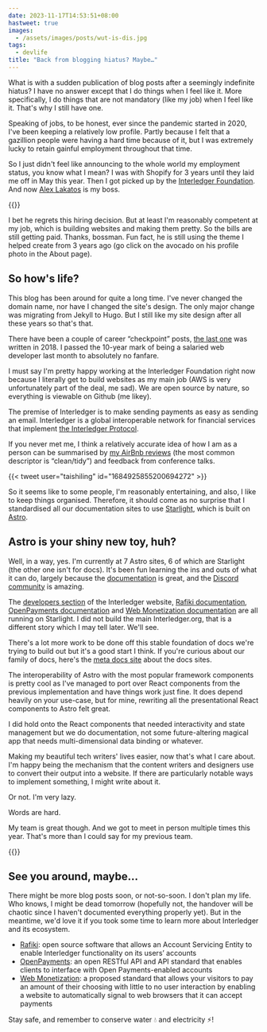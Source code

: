 ```yaml
---
date: 2023-11-17T14:53:51+08:00
hastweet: true
images:
  - /assets/images/posts/wut-is-dis.jpg
tags:
  - devlife
title: "Back from blogging hiatus? Maybe…"
---
```


What is with a sudden publication of blog posts after a seemingly indefinite hiatus? I have no answer except that I do things when I feel like it. More specifically, I do things that are not mandatory (like my job) when I feel like it. That's why I still have one.

Speaking of jobs, to be honest, ever since the pandemic started in 2020, I've been keeping a relatively low profile. Partly because I felt that a gazillion people were having a hard time because of it, but I was extremely lucky to retain gainful employment throughout that time.

So I just didn't feel like announcing to the whole world my employment status, you know what I mean? I was with Shopify for 3 years until they laid me off in May this year. Then I got picked up by the [Interledger Foundation](https://interledger.org/). And now [Alex Lakatos](https://alexlakatos.com/about/) is my boss.

{{<img4w filename="posts/wut-is-dis/bossman" filetype="jpg" alt="Myself and the Boss Man">}}

I bet he regrets this hiring decision. But at least I'm reasonably competent at my job, which is building websites and making them pretty. So the bills are still getting paid. Thanks, bossman. Fun fact, he is still using the theme I helped create from 3 years ago (go click on the avocado on his profile photo in the About page).

## So how's life?

This blog has been around for quite a long time. I've never changed the domain name, nor have I changed the site's design. The only major change was migrating from Jekyll to Hugo. But I still like my site design after all these years so that's that.

There have been a couple of career “checkpoint” posts, [the last one](/blog/1827-days-working-on-the-web) was written in 2018. I passed the 10-year mark of being a salaried web developer last month to absolutely no fanfare.

I must say I'm pretty happy working at the Interledger Foundation right now because I literally get to build websites as my main job (AWS is very unfortunately part of the deal, me sad). We are open source by nature, so everything is viewable on Github (me likey).

The premise of Interledger is to make sending payments as easy as sending an email. Interledger is a global interoperable network for financial services that implement [the Interledger Protocol](https://interledger.org/developers/rfcs/interledger-protocol/).

If you never met me, I think a relatively accurate idea of how I am as a person can be summarised by [my AirBnb reviews](https://www.airbnb.com.sg/users/show/16527790) (the most common descriptor is “clean/tidy”) and feedback from conference talks.

{{< tweet user="taishiling" id="1684925855200694272" >}}

So it seems like to some people, I'm reasonably entertaining, and also, I like to keep things organised. Therefore, it should come as no surprise that I standardised all our documentation sites to use [Starlight](https://starlight.astro.build/getting-started/), which is built on [Astro](https://docs.astro.build/en/getting-started/).

## Astro is your shiny new toy, huh?

Well, in a way, yes. I'm currently at 7 Astro sites, 6 of which are Starlight (the other one isn't for docs). It's been fun learning the ins and outs of what it can do, largely because the [documentation](https://docs.astro.build/en/getting-started/) is great, and the [Discord community](https://astro.build/chat) is amazing.

The [developers section](https://interledger.org/developers/) of the Interledger website, [Rafiki documentation](https://rafiki.dev/), [OpenPayments documentation](https://openpayments.guide/) and [Web Monetization documentation](https://webmonetization.org/) are all running on Starlight. I did not build the main Interledger.org, that is a different story which I may tell later. We'll see.

There's a lot more work to be done off this stable foundation of docs we're trying to build out but it's a good start I think. If you're curious about our family of docs, here's the [meta docs site](https://interledger.tech/) about the docs sites.

The interoperability of Astro with the most popular framework components is pretty cool as I've managed to port over React components from the previous implementation and have things work just fine. It does depend heavily on your use-case, but for mine, rewriting all the presentational React components to Astro felt great.

I did hold onto the React components that needed interactivity and state management but we do documentation, not some future-altering magical app that needs multi-dimensional data binding or whatever.

Making my beautiful tech writers' lives easier, now that's what I care about. I'm happy being the mechanism that the content writers and designers use to convert their output into a website. If there are particularly notable ways to implement something, I might write about it.

Or not. I'm very lazy.

Words are hard.

My team is great though. And we got to meet in person multiple times this year. That's more than I could say for my previous team.

{{<img4w filename="posts/wut-is-dis/tech-team" filetype="jpg" alt="The Interledger tech team">}}

## See you around, maybe…

There might be more blog posts soon, or not-so-soon. I don't plan my life. Who knows, I might be dead tomorrow (hopefully not, the handover will be chaotic since I haven't documented everything properly yet). But in the meantime, we'd love it if you took some time to learn more about Interledger and its ecosystem.

- [Rafiki](https://rafiki.dev/introduction/overview/): open source software that allows an Account Servicing Entity to enable Interledger functionality on its users’ accounts
- [OpenPayments](https://openpayments.guide/introduction/overview/): an open RESTful API and API standard that enables clients to interface with Open Payments-enabled accounts
- [Web Monetization](https://webmonetization.org/docs/): a proposed standard that allows your visitors to pay an amount of their choosing with little to no user interaction by enabling a website to automatically signal to web browsers that it can accept payments

Stay safe, and remember to conserve water <span class="emoji" role="img" tabindex="0" aria-label="droplet">&#x1F4A7;</span> and electricity <span class="emoji" role="img" tabindex="0" aria-label="high voltage">&#x26A1;</span>!
